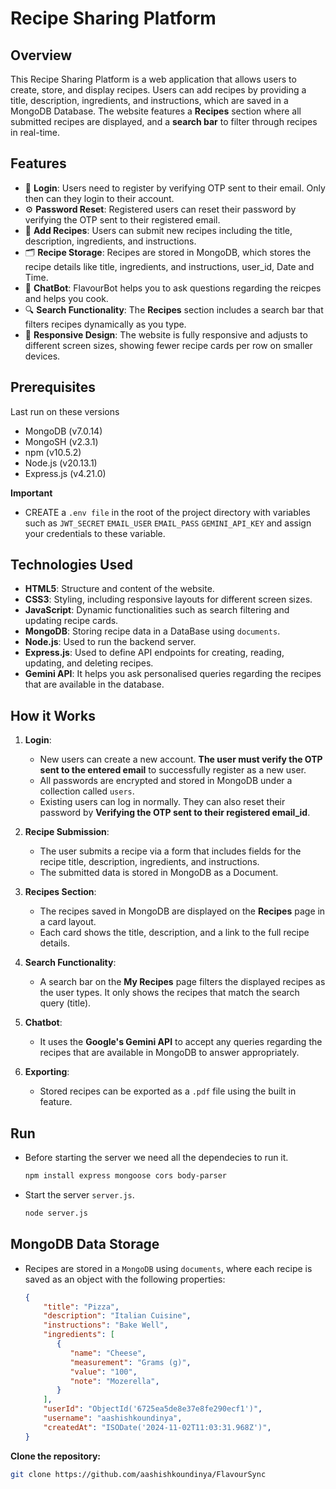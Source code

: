 # Recipe Sharing Platform

## Overview
This Recipe Sharing Platform is a web application that allows users to create, store, and display recipes. Users can add recipes by providing a title, description, ingredients, and instructions, which are saved in a MongoDB Database. The website features a **Recipes** section where all submitted recipes are displayed, and a **search bar** to filter through recipes in real-time.

## Features
- 🔐 **Login**: Users need to register by verifying OTP sent to their email. Only then can they login to their account.
- ⚙️ **Password Reset**: Registered users can reset their password by verifying the OTP sent to their registered email.
- 📝 **Add Recipes**: Users can submit new recipes including the title, description, ingredients, and instructions.
- 🗂️ **Recipe Storage**: Recipes are stored in MongoDB, which stores the recipe details like title, ingredients, and instructions, user_id, Date and Time.
- 🤖 **ChatBot**: FlavourBot helps you to ask questions regarding the reicpes and helps you cook.
- 🔍 **Search Functionality**: The **Recipes** section includes a search bar that filters recipes dynamically as you type.
- 📱 **Responsive Design**: The website is fully responsive and adjusts to different screen sizes, showing fewer recipe cards per row on smaller devices.

## Prerequisites
Last run on these versions
* MongoDB (v7.0.14)
* MongoSH (v2.3.1)
* npm (v10.5.2)
* Node.js (v20.13.1)
* Express.js (v4.21.0)

**Important**
* CREATE a `.env file` in the root of the project directory with variables such as `JWT_SECRET` `EMAIL_USER` `EMAIL_PASS` `GEMINI_API_KEY` and assign your credentials to these variable.

## Technologies Used
- **HTML5**: Structure and content of the website.
- **CSS3**: Styling, including responsive layouts for different screen sizes.
- **JavaScript**: Dynamic functionalities such as search filtering and updating recipe cards.
- **MongoDB**: Storing recipe data in a DataBase using `documents`.
- **Node.js**: Used to run the backend server.
- **Express.js**: Used to define API endpoints for creating, reading, updating, and deleting recipes.
- **Gemini API**: It helps you ask personalised queries regarding the recipes that are available in the database.

## How it Works
1. **Login**:
   - New users can create a new account. **The user must verify the OTP sent to the entered email** to successfully register as a new user.
   - All passwords are encrypted and stored in MongoDB under a collection called `users`.
   - Existing users can log in normally. They can also reset their password by **Verifying the OTP sent to their registered email_id**.

2. **Recipe Submission**: 
   - The user submits a recipe via a form that includes fields for the recipe title, description, ingredients, and instructions.
   - The submitted data is stored in MongoDB as a Document.
   
3. **Recipes Section**:
   - The recipes saved in MongoDB are displayed on the **Recipes** page in a card layout.
   - Each card shows the title, description, and a link to the full recipe details.

4. **Search Functionality**:
   - A search bar on the **My Recipes** page filters the displayed recipes as the user types. It only shows the recipes that match the search query (title).

5. **Chatbot**:
   - It uses the **Google's Gemini API** to accept any queries regarding the recipes that are available in MongoDB to answer appropriately.

6. **Exporting**:
   - Stored recipes can be exported as a `.pdf` file using the built in feature.

## Run
- Before starting the server we need all the dependecies to run it.

   ```bash
   npm install express mongoose cors body-parser

- Start the server `server.js`.

   ```bash
   node server.js

## MongoDB Data Storage
- Recipes are stored in a `MongoDB` using `documents`, where each recipe is saved as an object with the following properties:

  ```json
  {
      "title": "Pizza",
      "description": "Italian Cuisine",
      "instructions": "Bake Well",
      "ingredients": [
         {
            "name": "Cheese",
            "measurement": "Grams (g)",
            "value": "100",
            "note": "Mozerella",
         }
      ],
      "userId": "ObjectId('6725ea5de8e37e8fe290ecf1')",
      "username": "aashishkoundinya",
      "createdAt": "ISODate('2024-11-02T11:03:31.968Z')",
  }

**Clone the repository:**

   ```bash
   git clone https://github.com/aashishkoundinya/FlavourSync
